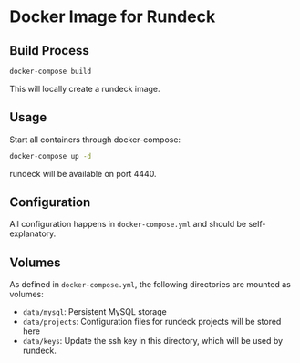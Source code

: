 Docker Image for Rundeck
========================

## Build Process

```sh
docker-compose build
```

This will locally create a rundeck image.


## Usage

Start all containers through docker-compose:

```sh
docker-compose up -d
```

rundeck will be available on port 4440.


## Configuration

All configuration happens in `docker-compose.yml` and should be self-explanatory.


## Volumes

As defined in `docker-compose.yml`, the following directories are mounted as volumes:

- `data/mysql`:
  Persistent MySQL storage
- `data/projects`:
  Configuration files for rundeck projects will be stored here
- `data/keys`:
  Update the ssh key in this directory, which will be used by rundeck.
